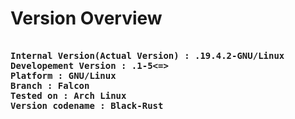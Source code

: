 # Version Overview

<pre>
<b>
Internal Version(Actual Version) : .19.4.2-GNU/Linux
Developement Version : .1-5<=>
Platform : GNU/Linux
Branch : Falcon
Tested on : Arch Linux
Version codename : Black-Rust</b>
</pre>
